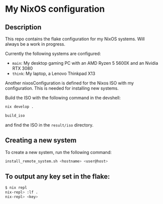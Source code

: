 # My NixOS configuration

## Description

This repo contains the flake configuration for my NixOS systems. Will always be a work in progress.

Currently the following systems are configured:

- `main`: My desktop gaming PC with an AMD Ryzen 5 5600X and an Nvidia RTX 3080
- `think`: My laptop, a Lenovo Thinkpad X13

Another nixosConfiguration is defined for the Nixos ISO with my configuration. This is needed for installing new systems.

Build the ISO with the following command in the devshell:

```bash
nix develop .

build_iso
```

and find the ISO in the `result/iso` directory.

## Creating a new system

To create a new system, run the following command:

```bash
install_remote_system.sh <hostname> <user@host>
```

## To output any key set in the flake:

```bash
$ nix repl
nix-repl> :lf .
nix-repl> <key>
```